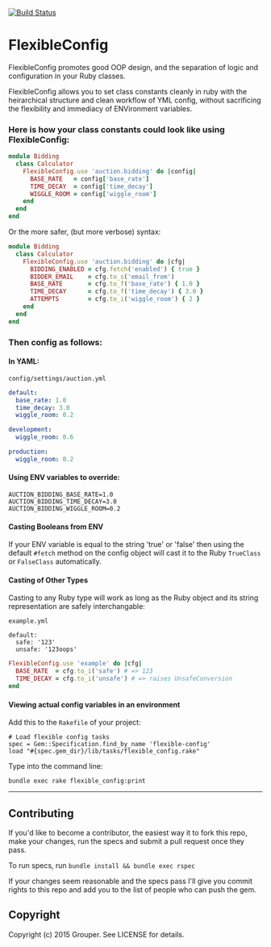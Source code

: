 [![Build Status](https://travis-ci.org/Grouper/flexible-config.png?branch=master)](https://travis-ci.org/Grouper/flexible-config)


FlexibleConfig
==============

FlexibleConfig promotes good OOP design, and the separation of logic and
configuration in your Ruby classes.

FlexibleConfig allows you to set class constants cleanly in ruby with the
heirarchical structure and clean workflow of YML config, without sacrificing
the flexibility and immediacy of ENVironment variables.

### Here is how your class constants could look like using FlexibleConfig:

```ruby
module Bidding
  class Calculator
    FlexibleConfig.use 'auction.bidding' do |config|
      BASE_RATE   = config['base_rate']
      TIME_DECAY  = config['time_decay']
      WIGGLE_ROOM = config['wiggle_room']
    end
  end
end
```

Or the more safer, (but more verbose) syntax:

```ruby
module Bidding
  class Calculator
    FlexibleConfig.use 'auction.bidding' do |cfg|
      BIDDING_ENABLED = cfg.fetch('enabled') { true }
      BIDDER_EMAIL    = cfg.to_s('email_from')
      BASE_RATE       = cfg.to_f('base_rate') { 1.0 }
      TIME_DECAY      = cfg.to_f('time_decay') { 3.0 }
      ATTEMPTS        = cfg.to_i('wiggle_room') { 2 }
    end
  end
end
```

### Then config as follows:

#### In YAML:

`config/settings/auction.yml`

```yml
default:
  base_rate: 1.0
  time_decay: 3.0
  wiggle_room: 0.2

development:
  wiggle_room: 0.6

production:
  wiggle_room: 0.2
```

#### Using ENV variables to override:

```
AUCTION_BIDDING_BASE_RATE=1.0
AUCTION_BIDDING_TIME_DECAY=3.0
AUCTION_BIDDING_WIGGLE_ROOM=0.2
```

#### Casting Booleans from ENV

If your ENV variable is equal to the string 'true' or 'false' then
using the default `#fetch` method on the config object will cast it to the
Ruby `TrueClass` or `FalseClass` automatically.

#### Casting of Other Types

Casting to any Ruby type will work as long as the Ruby object and its string
representation are safely interchangable:

```
example.yml

default:
  safe: '123'
  unsafe: '123oops'
```

```ruby
FlexibleConfig.use 'example' do |cfg|
  BASE_RATE  = cfg.to_i('safe') # => 123
  TIME_DECAY = cfg.to_i('unsafe') # => raises UnsafeConversion
end
```

#### Viewing actual config variables in an environment

Add this to the `Rakefile` of your project:

```
# Load flexible config tasks
spec = Gem::Specification.find_by_name 'flexible-config'
load "#{spec.gem_dir}/lib/tasks/flexible_config.rake"
```

Type into the command line:
```
bundle exec rake flexible_config:print
```

- - - - -

## Contributing

If you'd like to become a contributor, the easiest way it to fork this repo, make your changes, run the specs and submit a pull request once they pass.

To run specs, run `bundle install && bundle exec rspec`

If your changes seem reasonable and the specs pass I'll give you commit rights to this repo and add you to the list of people who can push the gem.


## Copyright

Copyright (c) 2015 Grouper. See LICENSE for details.
